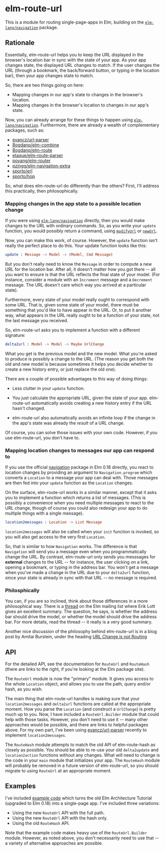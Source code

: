 # elm-route-url

This is a module for routing single-page-apps in Elm, building on the
[`elm-lang/navigation`](http://package.elm-lang.org/packages/elm-lang/navigation/latest)
package.

## Rationale

Essentially, elm-route-url helps you to keep the URL displayed in the browser's
location bar in sync with the state of your app. As your app changes state, the
displayed URL changes to match. If the user changes the URL (through a
bookmark, the back/forward button, or typing in the location bar), then your
app changes state to match.

So, there are two things going on here:

* Mapping changes in our app's state to changes in the browser's location.
* Mapping changes in the browser's location to changes in our app's state.

Now, you can already arrange for these things to happen using
[`elm-lang/navigation`](http://package.elm-lang.org/packages/elm-lang/navigation/latest).
Furthermore, there are already a wealth of complementary packages,
such as:

* [evancz/url-parser](http://package.elm-lang.org/packages/evancz/url-parser/latest)
* [Bogdanp/elm-combine](http://package.elm-lang.org/packages/Bogdanp/elm-combine/latest)
* [Bogdanp/elm-route](http://package.elm-lang.org/packages/Bogdanp/elm-route/latest)
* [etaque/elm-route-parser](http://package.elm-lang.org/packages/etaque/elm-route-parser/latest)
* [poyang/elm-router](http://package.elm-lang.org/packages/poying/elm-router/latest)
* [pzingg/elm-navigation-extra](http://package.elm-lang.org/packages/pzingg/elm-navigation-extra/latest)
* [sporto/erl](http://package.elm-lang.org/packages/sporto/erl/latest)
* [sporto/hop](http://package.elm-lang.org/packages/sporto/hop/latest)

So, what does elm-route-url do differently than the others? First, I'll
address this practically, then philosophically.


### Mapping changes in the app state to a possible location change

If you were using [`elm-lang/navigation`](http://package.elm-lang.org/packages/elm-lang/navigation/latest)
directly, then you would make changes to the URL with ordinary commands.
So, as you write your `update` function, you would possibly return a command,
using [`modifyUrl`](http://package.elm-lang.org/packages/elm-lang/navigation/1.0.0/Navigation#modifyUrl)
or [`newUrl`](http://package.elm-lang.org/packages/elm-lang/navigation/1.0.0/Navigation#newUrl).

Now, you can make this work, of course. However, the `update` function isn't
really the perfect place to do this. Your update function looks like this:

```elm
update : Message -> Model -> (Model, Cmd Message)
```

But you don't really need to know the `Message` in order to compute a new URL
for the location bar. After all, it doesn't matter how you got there -- all you
want to ensure is that the URL reflects the final state of your model. (For
instance, consider a module with an `Increment` message and a `Decrement`
message. The URL doesn't care which way you arrived at a particular state).

Furthermore, every state of your model really ought to correspond with some URL.
That is, given some state of your model, there must be something that you'd like
to have appear in the URL. Or, to put it another way, what appears in the URL
really ought to be a function of your state, not the last message you received.

So, elm-route-url asks you to implement a function with a different signature:

```elm
delta2url : Model -> Model -> Maybe UrlChange
```

What you get is the previous model and the new model. What you're asked to produce
is possibly a change to the URL. (The reason you get both the old and new model
is because sometimes it helps you decide whether to create a new history entry,
or just replace the old one).

There are a couple of possible advantages to this way of doing things:

* Less clutter in your `update` function.

* You just calculate the appropriate URL, given the state of your app.
  elm-route-url automatically avoids creating a new history entry if the
  URL hasn't changed.

* elm-route-url also automatically avoids an infinite loop if the change in the
  app's state was already the *result* of a URL change.

Of course, you can solve those issues with your own code. However, if you
use elm-route-url, you don't have to.


### Mapping location changes to messages our app can respond to

If you use the official [navigation](http://package.elm-lang.org/packages/elm-lang/navigation/latest)
package in Elm 0.18 directly, you react to location changes by providing
an argument to `Navigation.program` which converts a `Location` to a message
your app can deal with. Those messages are then fed into your `update` function
as the `Location` changes.

On the surface, elm-route-url works in a similar manner, except that it
asks you to implement a function which returns a list of messages.
(This is possibly a convenience when you need multiple messages to
react to the URL change, though of course you could also redesign your
app to do multiple things with a single message).

```elm
location2messages : Location -> List Message
```

`location2messages` will also be called when your `init` function is invoked,
so you will also get access to the very first `Location`.

So, that is similar to how `Navigation` works. The difference is that
`Navigation` will send you a message even when you programmatically change
the URL. By contrast, elm-route-url only sends you messsages for **external**
changes to the URL -- for instance, the user clicking on a link, opening
a bookmark, or typing in the address bar. You won't get a message when you've
made a change in the URL due to your `delta2url` function, since your state
is already in sync with that URL -- no message is required.


### Philosphically

You can, if you are so inclined, think about those differences in a more
philosophical way. There is a [thread](https://groups.google.com/forum/#!topic/elm-discuss/KacB1VqkVJg/discussion)
on the Elm mailing list where Erik Lott gives an excellent summary.
The question, he says, is whether the address bar should drive the model,
or whether the model should drive the address bar. For more details,
read the thread -- it really is a very good summary.

Another nice discussion of the philosophy behind elm-route-url is in a blog post
by Amitai Burstein, under the heading
[URL Change is not Routing](http://www.gizra.com/content/thinking-choosing-elm/#url-change-is-not-routing)


## API

For the detailed API, see the documentation for `RouteUrl` and `RouteHash`
(there are links to the right, if you're looking at the Elm package site).

The `RouteUrl` module is now the "primary" module. It gives you access to the
whole `Location` object, and allows you to use the path, query and/or hash, as
you wish.

The main thing that elm-route-url handles is making sure that your
`location2messages` and `delta2url` functions are called at the appropriate
moment. How you parse the `Location` (and construct a `UrlChange`) is pretty
much up to you. Now, I have included a `RouteUrl.Builder` module that could
help with those tasks. However, you don't need to use it -- many other
approaches would be possible, and there are links to helpful packages above.
For my own part, I've been using [evancz/url-parser](http://package.elm-lang.org/packages/evancz/url-parser/latest)
recently to implement `location2messages`.

The `RouteHash` module attempts to match the old API of elm-route-hash as
closely as possible. You should be able to re-use your old `delta2update` and
`location2action` functions without any changes. What will need to change is
the code in your `main` module that initializes your app. The `RouteHash`
module will probably be removed in a future version of elm-route-url, so you
should migrate to using `RouteUrl` at an appropriate moment.


## Examples

I've included [example code](https://github.com/rgrempel/elm-route-hash/tree/master/examples/elm-architecture-tutorial)
which turns the old Elm Architecture Tutorial (upgraded to Elm 0.18) into
a single-page app. I've included three variations:

* Using the new `RouteUrl` API with the full path.
* Using the new `RouteUrl` API with the hash only.
* Using the old `RouteHash` API.

Note that the example code makes heavy use of the `RouteUrl.Builder` module.
However, as noted above, you don't necessarily need to use that -- a variety
of alternative approaches are possible.
